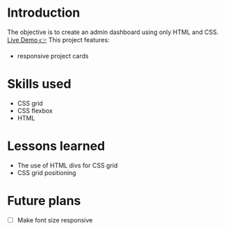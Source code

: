# Introduction
The objective is to create an admin dashboard using only HTML and CSS. 
[Live Demo 👉](https://bravoosonja.github.io/admin-dashboard) 
This project features: 
- responsive project cards
# Skills used
- CSS grid
- CSS flexbox
- HTML
# Lessons learned
- The use of HTML divs for CSS grid 
- CSS grid positioning
# Future plans
- [ ] Make font size responsive 
